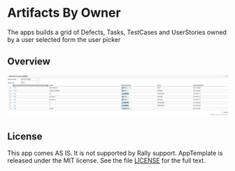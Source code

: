 Artifacts By Owner
=========================

The apps builds a grid of Defects, Tasks, TestCases and UserStories owned by a user selected form the user picker
## Overview
![](pic.png)

## License
This app comes AS IS. It is not supported by Rally support.
AppTemplate is released under the MIT license.  See the file [LICENSE](https://raw.github.com/RallyApps/AppTemplate/master/LICENSE) for the full text.
